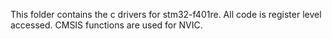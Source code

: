 This folder contains the c drivers for stm32-f401re.
All code is register level accessed.
CMSIS functions are used for NVIC.

